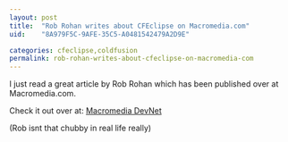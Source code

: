 ```yaml
---
layout: post
title:  "Rob Rohan writes about CFEclipse on Macromedia.com"
uid:	"8A979F5C-9AFE-35C5-A0481542479A2D9E"

categories: cfeclipse,coldfusion
permalink: rob-rohan-writes-about-cfeclipse-on-macromedia-com
---
```

I just read a great article by Rob Rohan which has been published over at Macromedia.com.

Check it out over at: <a href="http://www.macromedia.com/devnet/coldfusion/articles/cfeclipse.html">Macromedia DevNet</a>

(Rob isnt that chubby in real life really)